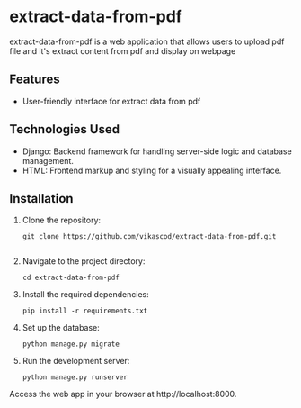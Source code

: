 # extract-data-from-pdf

extract-data-from-pdf is a web application that allows users to upload pdf file and it's extract content from pdf and display on webpage

## Features

- User-friendly interface for extract data from pdf

## Technologies Used

- Django: Backend framework for handling server-side logic and database management.
- HTML: Frontend markup and styling for a visually appealing interface.

## Installation

1. Clone the repository:

   ```shell
   git clone https://github.com/vikascod/extract-data-from-pdf.git


2. Navigate to the project directory:

   ```shell
   cd extract-data-from-pdf

3. Install the required dependencies:

   ```shell
   pip install -r requirements.txt

4. Set up the database:

   ```shell
   python manage.py migrate

5. Run the development server:

   ```shell
   python manage.py runserver

Access the web app in your browser at http://localhost:8000.
